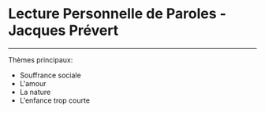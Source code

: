 # Lecture Personnelle de Paroles - Jacques Prévert
----

Thèmes principaux:

* Souffrance sociale
* L'amour
* La nature
* L'enfance trop courte


